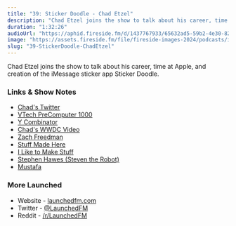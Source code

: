 ```yaml
---
title: "39: Sticker Doodle - Chad Etzel"
description: "Chad Etzel joins the show to talk about his career, time at Apple, and creation of the iMessage sticker app Sticker Doodle."
duration: "1:32:26"
audioUrl: "https://aphid.fireside.fm/d/1437767933/65632ad5-59b2-4e30-82d1-13845dce07dd/1549b886-89b5-44c9-9f58-900c6626c75f.mp3"
image: "https://assets.fireside.fm/file/fireside-images-2024/podcasts/images/6/65632ad5-59b2-4e30-82d1-13845dce07dd/episodes/1/1549b886-89b5-44c9-9f58-900c6626c75f/cover.jpg?v=1"
slug: "39-StickerDoodle-ChadEtzel"
---
```


<p>Chad Etzel joins the show to talk about his career, time at Apple, and creation of the iMessage sticker app Sticker Doodle.</p>

<h3>Links &amp; Show Notes</h3>

<ul>
<li><a href="https://twitter.com/jazzychad" rel="nofollow">Chad&#39;s Twitter</a></li>
<li><a href="https://en.wikipedia.org/wiki/VTech_PreComputer_1000" rel="nofollow">VTech PreComputer 1000</a></li>
<li><a href="https://en.wikipedia.org/wiki/Y_Combinator" rel="nofollow">Y Combinator</a></li>
<li><a href="https://developer.apple.com/videos/play/wwdc2020/10087/" rel="nofollow">Chad&#39;s WWDC Video</a></li>
<li><a href="https://www.youtube.com/c/ZackFreedman" rel="nofollow">Zach Freedman</a></li>
<li><a href="https://www.youtube.com/c/stuffmadehere" rel="nofollow">Stuff Made Here</a></li>
<li><a href="https://www.youtube.com/channel/UC6x7GwJxuoABSosgVXDYtTw" rel="nofollow">I Like to Make Stuff</a></li>
<li><a href="https://www.youtube.com/c/StephenTheRobot" rel="nofollow">Stephen Hawes (Steven the Robot)</a></li>
<li><a href="https://twitter.com/mufasaYC" rel="nofollow">Mustafa</a></li>
</ul>

<h3>More Launched</h3>

<ul>
<li>Website - <a href="https://launchedfm.com" rel="nofollow">launchedfm.com</a></li>
<li>Twitter - <a href="https://twitter.com/launchedfm" rel="nofollow">@LaunchedFM</a></li>
<li>Reddit - <a href="https://www.reddit.com/r/LaunchedFM/" rel="nofollow">/r/LaunchedFM</a></li>
</ul>
